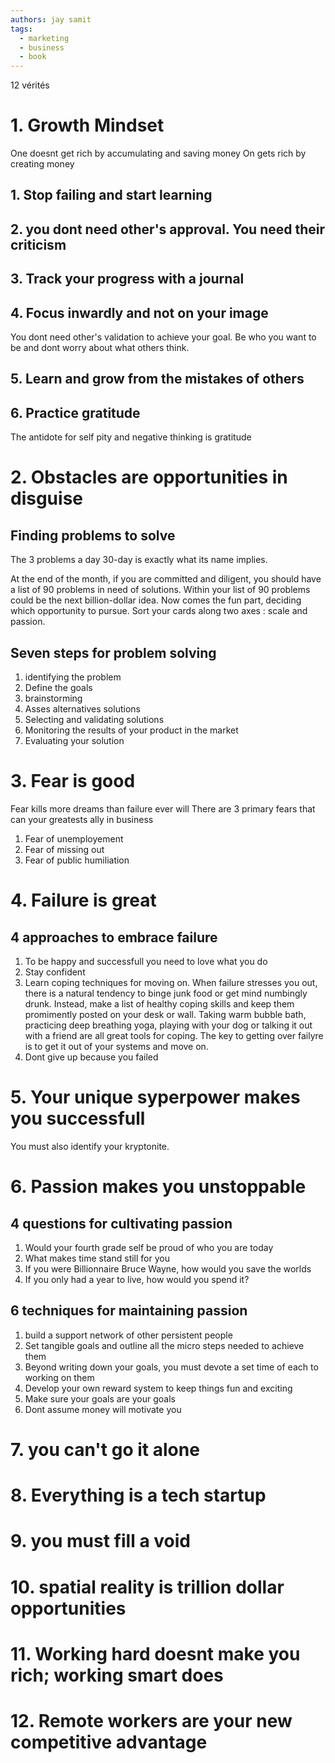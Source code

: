 ```yaml
---
authors: jay samit
tags:
  - marketing
  - business
  - book
---
```



12 vérités

# 1. Growth Mindset

One doesnt get rich by accumulating and saving money
On gets rich by creating money

## 1. Stop failing and start learning

## 2. you dont need other's approval. You need their criticism

## 3. Track your progress with a journal

## 4. Focus inwardly and not on your image
You dont need other's validation to achieve your goal.
Be who you want to be and dont worry about what others think.

## 5. Learn and grow  from the mistakes of others

## 6. Practice gratitude
The antidote for self pity and negative thinking is gratitude

# 2. Obstacles are opportunities in disguise

## Finding problems to solve
The 3 problems a day 30-day is exactly what its name implies.

At the end of the month, if you are committed and diligent, you should have a list of 90 problems in need of solutions. Within your list of 90 problems could be the next billion-dollar idea. Now comes the fun part, deciding which opportunity to pursue. Sort your cards along two axes : scale and passion.

## Seven steps for problem solving
1. identifying the problem
2. Define the goals
3. brainstorming
4. Asses alternatives solutions
5. Selecting and validating solutions
6. Monitoring the results of your product in the market
7. Evaluating your solution

# 3. Fear is good
Fear kills more dreams than failure ever will
There are 3 primary fears that can your greatests ally in business
1. Fear of unemployement
2. Fear of missing out
3. Fear of public humiliation

# 4. Failure is great

## 4 approaches to embrace failure
1. To be happy and successfull you need to love what you do
2. Stay confident
3. Learn coping techniques for moving on. When failure stresses you out, there is a natural tendency to binge junk food or get mind numbingly drunk. Instead, make a list of healthy coping skills and keep them promimently posted on your desk or wall. Taking warm bubble bath, practicing deep breathing yoga, playing with your dog or talking it out with a friend are all great tools for coping. The key to getting over failyre is to get it out of your systems and move on.
4. Dont give up because you failed

# 5. Your unique syperpower makes you successfull

You must also identify your kryptonite.

# 6. Passion makes you unstoppable

## 4 questions for cultivating passion
1. Would your fourth grade self be proud of who you are today
2. What makes time stand still for you
3. If you were Billionnaire Bruce Wayne, how would you save the worlds
4. If you only had a year to live, how would you spend it?

## 6 techniques for maintaining passion
1. build a support network of other persistent people
2. Set tangible goals and outline all the micro steps needed to achieve them
3. Beyond writing down your goals, you must devote a set time of each to working on them
4. Develop your own reward system to keep things fun and exciting
5. Make sure your goals are your goals
6. Dont assume money will motivate you

# 7. you can't go it alone

# 8. Everything is a tech startup

# 9. you must fill a void

# 10. spatial reality is trillion dollar opportunities

# 11. Working hard doesnt make you rich; working smart does

# 12. Remote workers are your new competitive advantage



